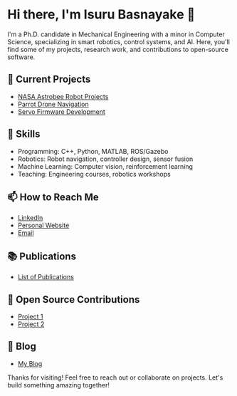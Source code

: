 # Hi there, I'm Isuru Basnayake 👋

I'm a Ph.D. candidate in Mechanical Engineering with a minor in Computer Science, specializing in smart robotics, control systems, and AI. Here, you'll find some of my projects, research work, and contributions to open-source software.

## 🔭 Current Projects
- [NASA Astrobee Robot Projects](https://github.com/username/nasa-astrobee)
- [Parrot Drone Navigation](https://github.com/username/parrot-drone-navigation)
- [Servo Firmware Development](https://github.com/username/servo-firmware)

## 🌱 Skills
- Programming: C++, Python, MATLAB, ROS/Gazebo
- Robotics: Robot navigation, controller design, sensor fusion
- Machine Learning: Computer vision, reinforcement learning
- Teaching: Engineering courses, robotics workshops

## 📫 How to Reach Me
- [LinkedIn](https://www.linkedin.com/in/isuru-basnayake)
- [Personal Website](https://www.isurubasnayake.com)
- [Email](mailto:isuru.basnayake@example.com)

## 📚 Publications
- [List of Publications](https://github.com/username/publications)

## 🤝 Open Source Contributions
- [Project 1](https://github.com/username/project1)
- [Project 2](https://github.com/username/project2)

## 📝 Blog
- [My Blog](https://medium.com/@isurubasnayake)

Thanks for visiting! Feel free to reach out or collaborate on projects. Let's build something amazing together!
